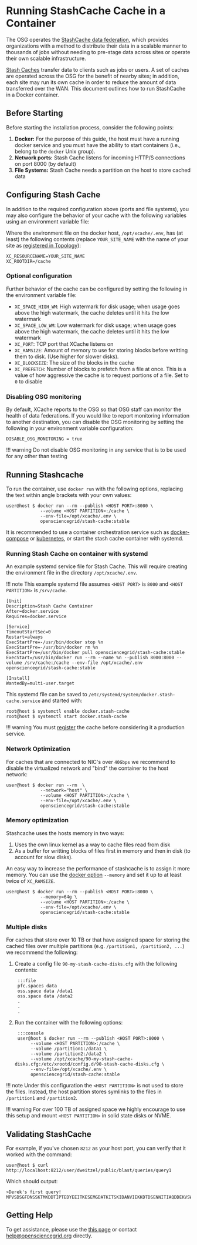 Running StashCache Cache in a Container
=======================================

The OSG operates the [StashCache data federation](/data/stashcache/overview), which
provides organizations with a method to distribute their data in a scalable manner to thousands of jobs without needing
to pre-stage data across sites or operate their own scalable infrastructure.

[Stash Caches](/data/stashcache/install-cache) transfer data to clients such as jobs or users.
A set of caches are operated across the OSG for the benefit of nearby sites;
in addition, each site may run its own cache in order to reduce the amount of data transferred over the WAN.
This document outlines how to run StashCache in a Docker container.

Before Starting
---------------

Before starting the installation process, consider the following points:

1. **Docker:** For the purpose of this guide, the host must have a running docker service
   and you must have the ability to start containers (i.e., belong to the `docker` Unix group).
1. **Network ports:** Stash Cache listens for incoming HTTP/S connections on port 8000 (by default)
1. **File Systems:** Stash Cache needs a partition on the host to store cached data

Configuring Stash Cache
-----------------------

In addition to the required configuration above (ports and file systems),
you may also configure the behavior of your cache with the following variables using an environment variable file:

Where the environment file on the docker host, `/opt/xcache/.env`, has (at least) the following contents
(replace `YOUR_SITE_NAME` with the name of your site as
[registered in Topology](/data/stashcache/install-cache#registering-the-cache)):
```file
XC_RESOURCENAME=YOUR_SITE_NAME
XC_ROOTDIR=/cache
```

### Optional configuration ###

Further behavior of the cache can be configured by setting the following in the environment variable file:

- `XC_SPACE_HIGH_WM`: High watermark for disk usage;
      when usage goes above the high watermark, the cache deletes until it hits the low watermark
- `XC_SPACE_LOW_WM`: Low watermark for disk usage;
      when usage goes above the high watermark, the cache deletes until it hits the low watermark
- `XC_PORT`: TCP port that XCache listens on
- `XC_RAMSIZE`: Amount of memory to use for storing blocks before writting them to disk. (Use higher for slower disks).
- `XC_BLOCKSIZE`: The size of the blocks in the cache
- `XC_PREFETCH`: Number of blocks to prefetch from a file at once.
       This is a value of how aggressive the cache is to request portions of a file. Set to `0` to disable

### Disabling OSG monitoring ###

By default, XCache reports to the OSG so that OSG staff can monitor the health of data federations.
If you would like to report monitoring information to another destination, you can disable the OSG monitoring by setting
the following in your environment variable configuration:

```file
DISABLE_OSG_MONITORING = true
```

!!! warning
    Do not disable OSG monitoring in any service that is to be used for any other than testing

Running Stashcache
------------------

To run the container, use `docker run` with the following options, replacing the text within angle brackets
with your own values:

```console
user@host $ docker run --rm --publish <HOST PORT>:8000 \
             --volume <HOST PARTITION>:/cache \
             --env-file=/opt/xcache/.env \
             opensciencegrid/stash-cache:stable
```

It is recommended to use a container orchestration service such as [docker-compose](https://docs.docker.com/compose/)
or [kubernetes](https://kubernetes.io/), or start the stash cache container with systemd.

### Running Stash Cache on container with systemd

An example systemd service file for Stash Cache.
This will require creating the environment file in the directory `/opt/xcache/.env`. 

!!! note
    This example systemd file assumes `<HOST PORT>` is `8000` and  `<HOST PARTITION>` is `/srv/cache`.

```file
[Unit]
Description=Stash Cache Container
After=docker.service
Requires=docker.service

[Service]
TimeoutStartSec=0
Restart=always
ExecStartPre=-/usr/bin/docker stop %n
ExecStartPre=-/usr/bin/docker rm %n
ExecStartPre=/usr/bin/docker pull opensciencegrid/stash-cache:stable
ExecStart=/usr/bin/docker run --rm --name %n --publish 8000:8000 --volume /srv/cache:/cache --env-file /opt/xcache/.env opensciencegrid/stash-cache:stable

[Install]
WantedBy=multi-user.target
```

This systemd file can be saved to `/etc/systemd/system/docker.stash-cache.service` and started with:

```console
root@host $ systemctl enable docker.stash-cache
root@host $ systemctl start docker.stash-cache
```

!!! warning
    You must [register](/data/stashcache/install-cache/#registering-the-cache) the cache before considering it a production service.



### Network Optimization ###

For caches that are connected to NIC's over `40Gbps` we recommend to disable the virtualized network and "bind" the container to the host network:

```console
user@host $ docker run --rm  \
             --network="host" \
             --volume <HOST PARTITION>:/cache \
             --env-file=/opt/xcache/.env \
             opensciencegrid/stash-cache:stable
```

### Memory optimization ###

Stashcache uses the hosts memory in two ways:

1. Uses the own linux kernel as a way to cache files read from disk
1. As a buffer for writting blocks of files first in memory and then in disk (to account for slow disks).

An easy way to increase the performance of stashcache is to assign it more memory. You can use the [docker option](https://docs.docker.com/config/containers/resource_constraints/#limit-a-containers-access-to-memory) `--memory` and set it up to at least twice of `XC_RAMSIZE`.

```console
user@host $ docker run --rm --publish <HOST PORT>:8000 \
             --memory=64g \
             --volume <HOST PARTITION>:/cache \
             --env-file=/opt/xcache/.env \
             opensciencegrid/stash-cache:stable
```

### Multiple disks ###

For caches that store over 10 TB or that have assigned space for storing the cached files over multiple partitions
(e.g. `/partition1, /partition2, ...`) we recommend the following:

1. Create a config file `90-my-stash-cache-disks.cfg` with the following contents:

        :::file
        pfc.spaces data
        oss.space data /data1
        oss.space data /data2
        .
        .
        .

1. Run the container with the following options:

        :::console
        user@host $ docker run --rm --publish <HOST PORT>:8000 \
             --volume <HOST PARTITION>:/cache \
             --volume /partition1:/data1 \
             --volume /partition2:/data2 \
             --volume /opt/xcache/90-my-stash-cache-disks.cfg:/etc/xrootd/config.d/90-stash-cache-disks.cfg \
             --env-file=/opt/xcache/.env \
             opensciencegrid/stash-cache:stable

!!! note
    Under this configuration the `<HOST PARTITION>` is not used to store the files.
    Instead, the host partition stores symlinks to the files in `/partition1` and `/partition2`.

!!! warning
    For over 100 TB of assigned space we highly encourage to use this setup and mount `<HOST PARTITION>` in solid state disks or NVME.


Validating StashCache
---------------------

For example, if you've chosen `8212` as your host port, you can verify that it worked with the command:

```console
user@host $ curl http://localhost:8212/user/dweitzel/public/blast/queries/query1
```

Which should output:

```
>Derek's first query!
MPVSDSGFDNSSKTMKDDTIPTEDYEEITKESEMGDATKITSKIDANVIEKKDTDSENNITIAQDDEKVSWLQRVVEFFE
```

Getting Help
------------

To get assistance, please use the [this page](/common/help) or contact <help@opensciencegrid.org> directly.

